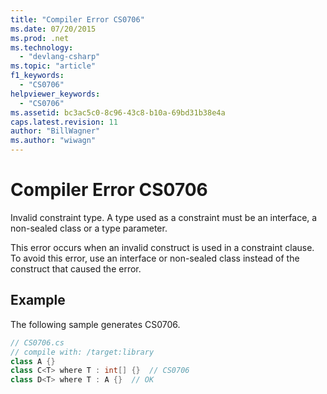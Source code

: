 ```yaml
---
title: "Compiler Error CS0706"
ms.date: 07/20/2015
ms.prod: .net
ms.technology: 
  - "devlang-csharp"
ms.topic: "article"
f1_keywords: 
  - "CS0706"
helpviewer_keywords: 
  - "CS0706"
ms.assetid: bc3ac5c0-8c96-43c8-b10a-69bd31b38e4a
caps.latest.revision: 11
author: "BillWagner"
ms.author: "wiwagn"
---
```

# Compiler Error CS0706
Invalid constraint type. A type used as a constraint must be an interface, a non-sealed class or a type parameter.  
  
 This error occurs when an invalid construct is used in a constraint clause. To avoid this error, use an interface or non-sealed class instead of the construct that caused the error.  
  
## Example  
 The following sample generates CS0706.  
  
```csharp  
// CS0706.cs  
// compile with: /target:library  
class A {}  
class C<T> where T : int[] {}  // CS0706  
class D<T> where T : A {}  // OK  
```
